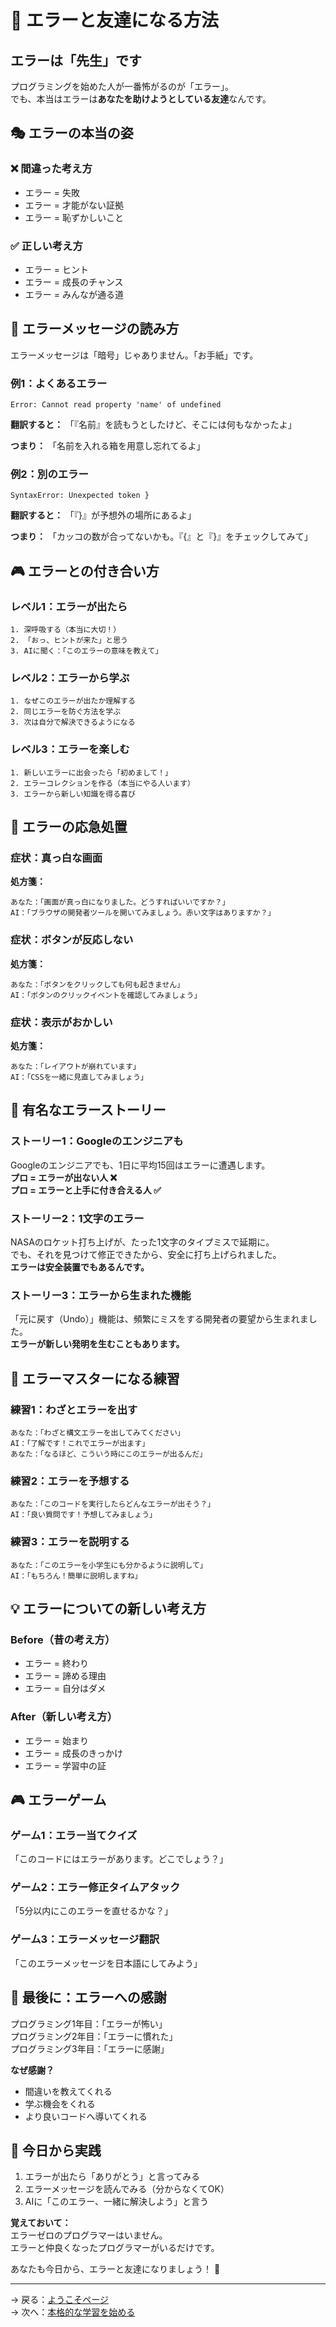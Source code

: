 # 🤗 エラーと友達になる方法

## エラーは「先生」です

プログラミングを始めた人が一番怖がるのが「エラー」。  
でも、本当はエラーは**あなたを助けようとしている友達**なんです。

## 🎭 エラーの本当の姿

### ❌ 間違った考え方
- エラー = 失敗
- エラー = 才能がない証拠
- エラー = 恥ずかしいこと

### ✅ 正しい考え方
- エラー = ヒント
- エラー = 成長のチャンス
- エラー = みんなが通る道

## 🌈 エラーメッセージの読み方

エラーメッセージは「暗号」じゃありません。「お手紙」です。

### 例1：よくあるエラー
```
Error: Cannot read property 'name' of undefined
```

**翻訳すると：**
「『名前』を読もうとしたけど、そこには何もなかったよ」

**つまり：**
「名前を入れる箱を用意し忘れてるよ」

### 例2：別のエラー
```
SyntaxError: Unexpected token }
```

**翻訳すると：**
「『}』が予想外の場所にあるよ」

**つまり：**
「カッコの数が合ってないかも。『{』と『}』をチェックしてみて」

## 🎮 エラーとの付き合い方

### レベル1：エラーが出たら
```
1. 深呼吸する（本当に大切！）
2. 「おっ、ヒントが来た」と思う
3. AIに聞く：「このエラーの意味を教えて」
```

### レベル2：エラーから学ぶ
```
1. なぜこのエラーが出たか理解する
2. 同じエラーを防ぐ方法を学ぶ
3. 次は自分で解決できるようになる
```

### レベル3：エラーを楽しむ
```
1. 新しいエラーに出会ったら「初めまして！」
2. エラーコレクションを作る（本当にやる人います）
3. エラーから新しい知識を得る喜び
```

## 🏥 エラーの応急処置

### 症状：真っ白な画面
**処方箋：**
```
あなた：「画面が真っ白になりました。どうすればいいですか？」
AI：「ブラウザの開発者ツールを開いてみましょう。赤い文字はありますか？」
```

### 症状：ボタンが反応しない
**処方箋：**
```
あなた：「ボタンをクリックしても何も起きません」
AI：「ボタンのクリックイベントを確認してみましょう」
```

### 症状：表示がおかしい
**処方箋：**
```
あなた：「レイアウトが崩れています」
AI：「CSSを一緒に見直してみましょう」
```

## 🌟 有名なエラーストーリー

### ストーリー1：Googleのエンジニアも
Googleのエンジニアでも、1日に平均15回はエラーに遭遇します。  
**プロ = エラーが出ない人 ❌**  
**プロ = エラーと上手に付き合える人 ✅**

### ストーリー2：1文字のエラー
NASAのロケット打ち上げが、たった1文字のタイプミスで延期に。  
でも、それを見つけて修正できたから、安全に打ち上げられました。  
**エラーは安全装置でもあるんです。**

### ストーリー3：エラーから生まれた機能
「元に戻す（Undo）」機能は、頻繁にミスをする開発者の要望から生まれました。  
**エラーが新しい発明を生むこともあります。**

## 🎯 エラーマスターになる練習

### 練習1：わざとエラーを出す
```
あなた：「わざと構文エラーを出してみてください」
AI：「了解です！これでエラーが出ます」
あなた：「なるほど、こういう時にこのエラーが出るんだ」
```

### 練習2：エラーを予想する
```
あなた：「このコードを実行したらどんなエラーが出そう？」
AI：「良い質問です！予想してみましょう」
```

### 練習3：エラーを説明する
```
あなた：「このエラーを小学生にも分かるように説明して」
AI：「もちろん！簡単に説明しますね」
```

## 💡 エラーについての新しい考え方

### Before（昔の考え方）
- エラー = 終わり
- エラー = 諦める理由
- エラー = 自分はダメ

### After（新しい考え方）
- エラー = 始まり
- エラー = 成長のきっかけ
- エラー = 学習中の証

## 🎮 エラーゲーム

### ゲーム1：エラー当てクイズ
「このコードにはエラーがあります。どこでしょう？」

### ゲーム2：エラー修正タイムアタック
「5分以内にこのエラーを直せるかな？」

### ゲーム3：エラーメッセージ翻訳
「このエラーメッセージを日本語にしてみよう」

## 🌈 最後に：エラーへの感謝

プログラミング1年目：「エラーが怖い」  
プログラミング2年目：「エラーに慣れた」  
プログラミング3年目：「エラーに感謝」

**なぜ感謝？**
- 間違いを教えてくれる
- 学ぶ機会をくれる
- より良いコードへ導いてくれる

## 📝 今日から実践

1. エラーが出たら「ありがとう」と言ってみる
2. エラーメッセージを読んでみる（分からなくてOK）
3. AIに「このエラー、一緒に解決しよう」と言う

**覚えておいて：**  
エラーゼロのプログラマーはいません。  
エラーと仲良くなったプログラマーがいるだけです。

あなたも今日から、エラーと友達になりましょう！ 🤝

---

→ 戻る：[ようこそページ](./README.md)  
→ 次へ：[本格的な学習を始める](../01-getting-started/README.md)